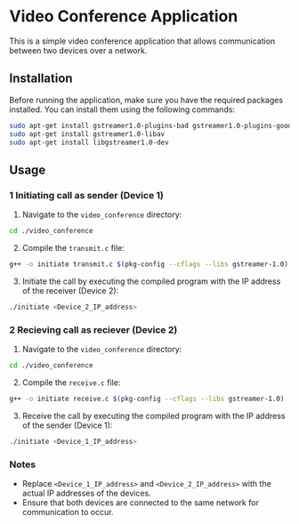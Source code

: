 # Video Conference Application

This is a simple video conference application that allows communication between two devices over a network.

## Installation

Before running the application, make sure you have the required packages installed. You can install them using the following commands:

```bash
sudo apt-get install gstreamer1.0-plugins-bad gstreamer1.0-plugins-good
sudo apt-get install gstreamer1.0-libav
sudo apt-get install libgstreamer1.0-dev
```

## Usage

### 1 Initiating call as sender (Device 1)
1. Navigate to the `video_conference` directory:
```bash
cd ./video_conference
```
2. Compile the `transmit.c` file:
```bash
g++ -o initiate transmit.c $(pkg-config --cflags --libs gstreamer-1.0)

```
3. Initiate the call by executing the compiled program with the IP address of the receiver (Device 2):
```bash
./initiate <Device_2_IP_address>
```

### 2 Recieving call as reciever (Device 2)
1. Navigate to the `video_conference` directory:
```bash
cd ./video_conference
```
2. Compile the `receive.c` file:
```bash
g++ -o initiate receive.c $(pkg-config --cflags --libs gstreamer-1.0)
```
3. Receive the call by executing the compiled program with the IP address of the sender (Device 1):
```bash
./initiate <Device_1_IP_address>
```

### Notes

- Replace `<Device_1_IP_address>` and `<Device_2_IP_address>` with the actual IP addresses of the devices.
- Ensure that both devices are connected to the same network for communication to occur.
